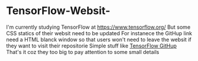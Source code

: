 # TensorFlow-Websit-
I'm currently studying TensorFlow at https://www.tensorflow.org/ 
But some CSS statics of their websit need to be updated 
For instanece the GitHup link need a HTML blanck window so that users won't need to leave the websit if they want to visit their repositorie
Simple stuff like <a href="https://www.example.com" target="_blank">TensorFlow GitHup </a>
That's it coz they too big to pay attention to some small details 
